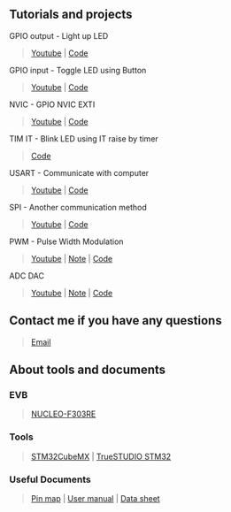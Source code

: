 

## Tutorials and projects

GPIO output - Light up LED

<i class="fa fa-address-card-o"></i>

> [Youtube](https://www.youtube.com/watch?v=NC-FxCnxLOs&list=PLW3_1YS4he7W4P_cRSNnJFSC1DgqUJsCB&index=1)
 | 
> [Code](https://github.com/cilegann/2018SPRING_Opto-mechatronics-Labs/tree/master/projects/1_GPIO-LED_Blink_CUBE)
  
GPIO input - Toggle LED using Button

> [Youtube](https://www.youtube.com/watch?v=Po5o8U2RPC8&index=2&list=PLW3_1YS4he7W4P_cRSNnJFSC1DgqUJsCB)
 | 
> [Code](https://github.com/cilegann/2018SPRING_Opto-mechatronics-Labs/tree/master/projects/2_GPIO-But_LED)

  
NVIC - GPIO NVIC EXTI

> [Youtube](https://www.youtube.com/watch?v=h8oSqBWpWUc&list=PLW3_1YS4he7W4P_cRSNnJFSC1DgqUJsCB&index=3)
 | 
> [Code](https://github.com/cilegann/2018SPRING_Opto-mechatronics-Labs/tree/master/projects/3_GPIO_NVIC-LED_But_Blink)
  
TIM IT - Blink LED using IT raise by timer

> [Code](https://github.com/cilegann/2018SPRING_Opto-mechatronics-Labs/tree/master/projects/TIM%2BGPIO-IT_LED_Blink_CUBE)
  
USART - Communicate with computer

> [Youtube](https://www.youtube.com/watch?v=R-9P7RGeONM&list=PLW3_1YS4he7W4P_cRSNnJFSC1DgqUJsCB&index=4)
 | 
> [Code](https://github.com/cilegann/2018SPRING_Opto-mechatronics-Labs/tree/master/projects/4_uart)
  
SPI - Another communication method

> [Youtube](https://www.youtube.com/watch?v=CRJY2LkZj78&list=PLW3_1YS4he7W4P_cRSNnJFSC1DgqUJsCB&index=5)
 | 
> [Code](https://github.com/cilegann/2018SPRING_Opto-mechatronics-Labs/tree/master/projects/5_SPI)
  
PWM - Pulse Width Modulation

> [Youtube](https://www.youtube.com/watch?v=xdsOMBVUEwI&list=PLW3_1YS4he7W4P_cRSNnJFSC1DgqUJsCB&index=6)
 | 
> [Note](https://github.com/cilegann/2018SPRING_Opto-mechatronics-Labs/blob/master/projects/6_PWM/Lab_Note_6_PWM.pdf)
 | 
> [Code](https://github.com/cilegann/2018SPRING_Opto-mechatronics-Labs/tree/master/projects/6_PWM)
  
ADC DAC

> [Youtube]()
 | 
> [Note]()
 | 
> [Code]()
  
  
## Contact me if you have any questions

> [Email](mailto:b03505031@ntu.edu.tw)
  
## About tools and documents

### EVB

> [NUCLEO-F303RE](http://www.st.com/en/microcontrollers/stm32f303re.html)

### Tools

> [STM32CubeMX](http://www.st.com/en/development-tools/stm32cubemx.html)
 | 
> [TrueSTUDIO STM32](https://atollic.com/resources/download/)

### Useful Documents

> [Pin map](https://1drv.ms/u/s!AhvG4aynbjM6hSo5QjF0D9MTKjRE)
 | 
> [User manual](https://1drv.ms/b/s!AhvG4aynbjM6hSbYdGMIvdqcUq9E)
 | 
> [Data sheet](https://1drv.ms/b/s!AhvG4aynbjM6hSVA2_Dauw97Wrpj)

  

